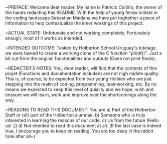 ~PREFACE:
Welcome dear reader. My name is Patricio Coitiño, the owner of the hands redacting this README.
With the help of young fellow initiate in the coding landscape Sebastian Maidana we have put toghether
a piece of information to help contextualize the inner workings of this project.

~ACTUAL STATE:
Unfotunate and not working completely. Fortunately enough, most of it works as intended.

~INTENDED OUTCOME:
Tasked by Holberton School Uruguay's tutelage, we were tasked to create a working clone of the C function "printf()".
Just a bit cut from the original functonalities and outputs (Does not print floats).

~REDACTER'S NOTES:
You, dear reader, will find that the contents of this projet (Functions and documentation included) are not nigh middle quality.
This is, of course, to be expected from two young Holbies who are just stepping into the realm of coding, programming,
teamworking, etc. By no means we expected to keep this level of quiality and we hope, wish and enssure we will
learn, work and improve over the shortcomings along the way.

~REASONS TO READ THIS DOCUMENT:
You are a) Part of the Holberton Staff or (a1) part of the Holberton alumnae.
	b) Someone who is truly interested in learning the reasons of our code.
	c) Us from the future (Hello us! :])
	d) Not intented to read this document at all.
	(If the last case is indeed true, I encourage you to keep on reading. You are too deep in the rabbit hole after all~)

